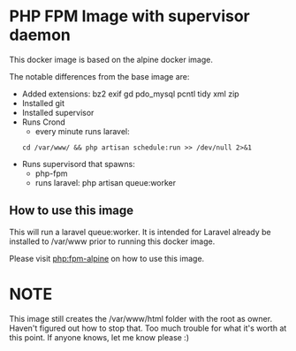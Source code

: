 # PHP FPM Image with supervisor daemon

This docker image is based on the alpine docker image.

The notable differences from the base image are:
* Added extensions: bz2 exif gd pdo_mysql pcntl tidy xml zip
* Installed git
* Installed supervisor
* Runs Crond
    * every minute runs laravel: 
    ```
    cd /var/www/ && php artisan schedule:run >> /dev/null 2>&1
    ```
* Runs supervisord that spawns:
    * php-fpm
    * runs laravel: php artisan queue:worker


## How to use this image
This will run a laravel queue:worker. It is intended for Laravel already be installed to /var/www prior to running this docker image.

Please visit [php:fpm-alpine](https://hub.docker.com/_/php) on how to use this image.

# NOTE
This image still creates the /var/www/html folder with the root as owner. Haven't figured out how to stop that. Too much trouble for what it's worth at this point. If anyone knows, let me know please :)